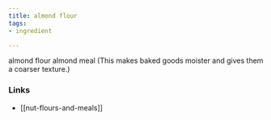 ```yaml
---
title: almond flour
tags:
- ingredient

---
```

almond flour almond meal (This makes baked goods moister and gives them a coarser texture.)

### Links

* [[nut-flours-and-meals]]

